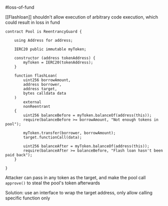 #loss-of-fund 

[[Flashloan]] shouldn't allow execution of arbitrary code execution, which could result in loss in fund

```solidity
contract Pool is ReentrancyGuard {

    using Address for address;

    IERC20 public immutable myToken;

    constructor (address tokenAddress) {
        myToken = IERC20(tokenAddress);
    }

    function flashLoan(
        uint256 borrowAmount,
        address borrower,
        address target,
        bytes calldata data
    )
        external
        nonReentrant
    {
        uint256 balanceBefore = myToken.balanceOf(address(this));
        require(balanceBefore >= borrowAmount, "Not enough tokens in pool");
        
        myToken.transfer(borrower, borrowAmount);
        target.functionCall(data);

        uint256 balanceAfter = myToken.balanceOf(address(this));
        require(balanceAfter >= balanceBefore, "Flash loan hasn't been paid back");
    }

}
```

Attacker can pass in any token as the target, and make the pool call `approve()` to steal the pool's token afterwards

Solution: use an interface to wrap the target address, only allow calling specific function only